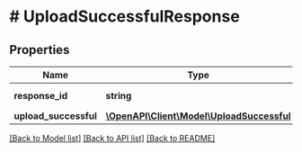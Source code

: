 # # UploadSuccessfulResponse

## Properties

Name | Type | Description | Notes
------------ | ------------- | ------------- | -------------
**response_id** | **string** | Идентификатор запроса | [optional]
**upload_successful** | [**\OpenAPI\Client\Model\UploadSuccessful**](UploadSuccessful.md) |  |

[[Back to Model list]](../../README.md#models) [[Back to API list]](../../README.md#endpoints) [[Back to README]](../../README.md)
